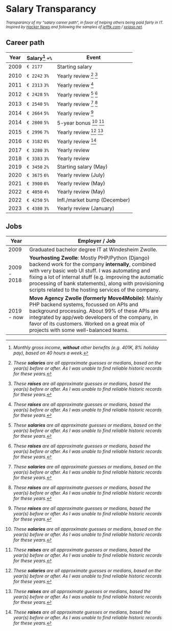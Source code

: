 # Salary Transparancy
<sub>_Transparancy of my "salary career path", in favor of helping others being paid fairly in IT. Inspired by [Hacker News](https://news.ycombinator.com/item?id=33323826) and following the samples of [jefftk.com](https://www.jefftk.com/money) / [xeiaso.net](https://xeiaso.net/salary-transparency)._</sub> 

## Career path
| **Year** | **Salary[^1] ``+%``** | **Event**                    |
|----------|-----------------------|------------------------------|
| 2009     | ``€ 2177``            | Starting salary              |
| 2010     | ``€ 2242`` ``3%``     | Yearly review [^2] [^3]      |
| 2011     | ``€ 2313`` ``3%``     | Yearly review [^3]           |
| 2012     | ``€ 2428`` ``5%``     | Yearly review [^2] [^3]      |
| 2013     | ``€ 2540`` ``5%``     | Yearly review [^2] [^3]      |
| 2014     | ``€ 2664`` ``5%``     | Yearly review  [^3]          |
| 2014     | ``€ 2800`` ``5%``     | 5-year bonus  [^2] [^3]      |
| 2015     | ``€ 2996`` ``7%``     | Yearly review [^2] [^3]      |
| 2016     | ``€ 3182`` ``6%``     | Yearly review [^3]           |
| 2017     | ``€ 3280`` ``3%``     | Yearly review                |
| 2018     | ``€ 3383`` ``3%``     | Yearly review                |
| 2019     | ``€ 3450`` ``2%``     | Starting salary (May)        |
| 2020     | ``€ 3675`` ``6%``     | Yearly review (July)         |
| 2021     | ``€ 3900`` ``6%``     | Yearly review (May)          |
| 2022     | ``€ 4050`` ``4%``     | Yearly review (May)          |
| 2022     | ``€ 4250`` ``5%``     | Infl./market bump (December) |
| 2023     | ``€ 4380`` ``3%``     | Yearly review (January)      |

[^1]: *Monthly gross income, **without** other benefits (e.g. 401K, 8% holiday pay), based on 40 hours a week.*
[^2]: *These **salaries** are all approximate guesses or medians, based on the year(s) before or after. As I was unable to find reliable historic records for these years.*
[^3]: *These **raises** are all approximate guesses or medians, based the year(s) before or after. As I was unable to find reliable historic records for these years.*

## Jobs
| **Year**    | **Employer / Job**                                                                                                                                                                                                                                                                                                                       |
|-------------|------------------------------------------------------------------------------------------------------------------------------------------------------------------------------------------------------------------------------------------------------------------------------------------------------------------------------------------|
| 2009        | Graduated bachelor degree IT at Windesheim Zwolle.                                                                                                                                                                                                                                                                                       | 
| 2009 - 2018 | **Yourhosting Zwolle**: Mostly PHP/Python (Django) backend work for the company **internally**, combined with very basic web UI stuff. I was automating and fixing a lot of internal stuff (e.g. improving the automatic processing of bank statements), along with provisioning scripts related to the hosting services of the company. | 
| 2019 - now  | **Move Agency Zwolle (formerly Move4Mobile)**: Mainly PHP backend systems, focussed on APIs and background processing. About 99% of these APIs are integrated by app/web developers of the company, in favor of its customers. Worked on a great mix of projects with some well-balanced teams.                                          | 
